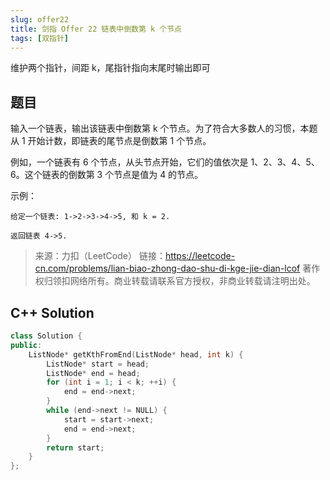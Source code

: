 ```yaml
---
slug: offer22
title: 剑指 Offer 22 链表中倒数第 k 个节点
tags: [双指针]
---
```


维护两个指针，间距 k，尾指针指向末尾时输出即可

<!-- truncate -->

## 题目

输入一个链表，输出该链表中倒数第 k 个节点。为了符合大多数人的习惯，本题从 1 开始计数，即链表的尾节点是倒数第 1 个节点。

例如，一个链表有 6 个节点，从头节点开始，它们的值依次是 1、2、3、4、5、6。这个链表的倒数第 3 个节点是值为 4 的节点。

示例：

```
给定一个链表: 1->2->3->4->5, 和 k = 2.

返回链表 4->5.
```

> 来源：力扣（LeetCode）
> 链接：https://leetcode-cn.com/problems/lian-biao-zhong-dao-shu-di-kge-jie-dian-lcof
> 著作权归领扣网络所有。商业转载请联系官方授权，非商业转载请注明出处。

## C++ Solution

```cpp
class Solution {
public:
    ListNode* getKthFromEnd(ListNode* head, int k) {
        ListNode* start = head;
        ListNode* end = head;
        for (int i = 1; i < k; ++i) {
            end = end->next;
        }
        while (end->next != NULL) {
            start = start->next;
            end = end->next;
        }
        return start;
    }
};
```
